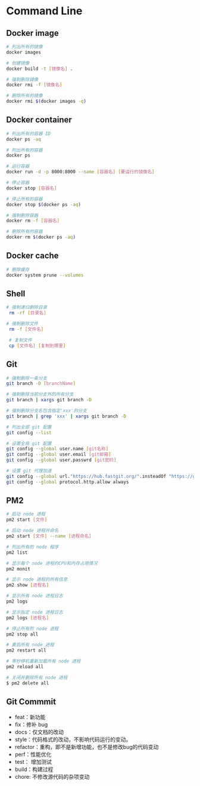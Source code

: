 
# Command Line

## Docker image

```sh
# 列出所有的镜像
docker images

# 创建镜像
docker build -t [镜像名] .

# 强制删除镜像
docker rmi -f [镜像名]

# 删除所有的镜像
docker rmi $(docker images -q)
```

## Docker container

```sh
# 列出所有的容器 ID
docker ps -aq

# 列出所有的容器
docker ps

# 运行容器
docker run -d -p 8000:8000 --name [容器名] [要运行的镜像名]

# 停止容器
docker stop [容器名]

# 停止所有的容器
docker stop $(docker ps -aq)

# 强制删除容器
docker rm -f [容器名]

# 删除所有的容器
docker rm $(docker ps -aq)
```

## Docker cache

```sh
# 删除缓存
docker system prune --volumes
```

## Shell

```sh
# 强制递归删除目录
 rm -rf [目录名]

# 强制删除文件
 rm -f [文件名]

 # 复制文件
 cp [文件名] [复制到哪里]
```

## Git

```sh
# 强制删除一条分支
git branch -D [branchName]

# 强制删除当前分支外的所有分支
git branch | xargs git branch -D

# 强制删除分支名包含指定'xxx'的分支
git branch | grep 'xxx' | xargs git branch -D

# 列出全部 git 配置
git config --list

# 设置全局 git 配置
git config --global user.name [git名称]
git config --global user.email [git邮箱]
git config --global user.passwrd [git密码]

# 设置 git 代理加速
git config --global url."https://hub.fastgit.org/".insteadOf "https://github.com/"
git config --global protocol.http.allow always

```

## PM2

```sh
# 启动 node 进程
pm2 start [文件]

# 启动 node 进程并命名
pm2 start [文件] --name [进程命名]

# 列出所有的 node 程序
pm2 list

# 显示每个 node 进程的CPU和内存占用情况
pm2 monit

# 显示 node 进程的所有信息
pm2 show [进程名]

# 显示所有 node 进程日志
pm2 logs

# 显示指定 node 进程日志
pm2 logs [进程名]

# 停止所有的 node 进程
pm2 stop all

# 重启所有 node 进程
pm2 restart all

# 零秒停机重新加载所有 node 进程
pm2 reload all

# 关闭并删除所有 node 进程
$ pm2 delete all
```

## Git Commmit

- feat：新功能
- fix：修补 bug
- docs：仅文档的改动
- style：代码格式的改动，不影响代码运行的变动。
- refactor：重构，即不是新增功能，也不是修改bug的代码变动
- perf：性能优化
- test： 增加测试
- build：构建过程
- chore: 不修改源代码的杂项变动
